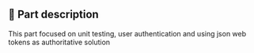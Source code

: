 ## :page_with_curl: **Part description**

This part focused on unit testing, user authentication and using json web tokens as authoritative solution
